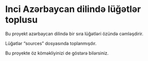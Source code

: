 # Inci Azərbaycan dilində lüğətlər toplusu

Bu proyekt azərbaycan dilində bir sıra lüğətləri özündə cəmləşdirir. 

Lüğətlər “sources” dosyasında toplanmışdır. 

Bu proyekte öz köməkliyinizi de göstərə bilərsiniz.
